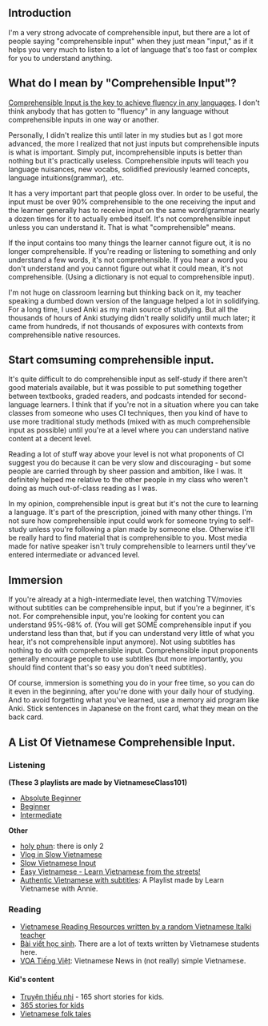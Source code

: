 ## Introduction

I'm a very strong advocate of comprehensible input, but there are a lot of people saying "comprehensible input" when they just mean "input," as if it helps you very much to listen to a lot of language that's too fast or complex for you to understand anything.

## What do I mean by "Comprehensible Input"?

[Comprehensible Input is the key to achieve fluency in any languages](https://youtu.be/NiTsduRreug). I don't think anybody that has gotten to "fluency" in any language without comprehensible inputs in one way or another. 

Personally, I didn't realize this until later in my studies but as I got more advanced, the more I realized that not just inputs but comprehensible inputs is what is important. Simply put, incomprehensible inputs is better than nothing but it's practically useless. Comprehensible inputs will teach you language nuisances, new vocabs, solidified previously learned concepts, language intuitions(grammar), .etc.

It has a very important part that people gloss over. In order to be useful, the input must be over 90% comprehensible to the one receiving the input and the learner generally has to receive input on the same word/grammar nearly a dozen times for it to actually embed itself. It's not comprehensible input unless you can understand it. That is what "comprehensible" means. 

If the input contains too many things the learner cannot figure out, it is no longer comprehensible. If you're reading or listening to something and only understand a few words, it's not comprehensible. If you hear a word you don't understand and you cannot figure out what it could mean, it's not comprehensible. (Using a dictionary is not equal to comprehensible input). 

I'm not huge on classroom learning but thinking back on it, my teacher speaking a dumbed down version of the language helped a lot in solidifying. For a long time, I used Anki as my main source of studying. But all the thousands of hours of Anki studying didn't really solidify until much later; it came from hundreds, if not thousands of exposures with contexts from comprehensible native resources.


## Start comsuming comprehensible input.

It's quite difficult to do comprehensible input as self-study if there aren't good materials available, but it was possible to put something together between textbooks, graded readers, and podcasts intended for second-language learners. I think that if you're not in a situation where you can take classes from someone who uses CI techniques, then you kind of have to use more traditional study methods (mixed with as much comprehensible input as possible) until you're at a level where you can understand native content at a decent level.

Reading a lot of stuff way above your level is not what proponents of CI suggest you do because it can be very slow and discouraging - but some people are carried through by sheer passion and ambition, like I was. It definitely helped me relative to the other people in my class who weren't doing as much out-of-class reading as I was.

In my opinion, comprehensible input is great but it's not the cure to learning a language. It's part of the prescription, joined with many other things. I'm not sure how comprehensible input could work for someone trying to self-study unless you're following a plan made by someone else. Otherwise it'll be really hard to find material that is comprehensible to you. Most media made for native speaker isn't truly comprehensible to learners until they've entered intermediate or advanced level.


## Immersion

If you're already at a high-intermediate level, then watching TV/movies without subtitles can be comprehensible input, but if you're a beginner, it's not. For comprehensible input, you're looking for content you can understand 95%-98% of. (You will get SOME comprehensible input if you understand less than that, but if you can understand very little of what you hear, it's not comprehensible input anymore). Not using subtitles has nothing to do with comprehensible input. Comprehensible input proponents generally encourage people to use subtitles (but more importantly, you should find content that's so easy you don't need subtitles).

Of course, immersion is something you do in your free time, so you can do it even in the beginning, after you're done with your daily hour of studying. And to avoid forgetting what you've learned, use a memory aid program like Anki. Stick sentences in Japanese on the front card, what they mean on the back card.



## A List Of Vietnamese Comprehensible Input.

### Listening

**(These 3 playlists are made by VietnameseClass101)**

- [Absolute Beginner](https://www.youtube.com/playlist?list=PLunONiOw9GxL3KEhx7lTJbY8-COYXBkyK)
- [Beginner](https://www.youtube.com/playlist?list=PLunONiOw9GxLoQOkTELRyn8xUgY9MP_PR)
- [Intermediate](https://www.youtube.com/playlist?list=PLunONiOw9GxJqez21K_cBsNV4k_9dPg0U)

**Other**

- [holy phun](https://www.youtube.com/channel/UCBRTv26bFOoQvCsKluwuCDQ): there is only 2 
- [Vlog in Slow Vietnamese](https://www.youtube.com/playlist?list=PLW2Cgj7b_FvjiNUTa4GHRJz2H8SbncPCy)
- [Slow Vietnamese Input](https://www.youtube.com/playlist?list=PLW2Cgj7b_FviK9D0yZ6-n2R3WgeuZieTT)
- [Easy Vietnamese - Learn Vietnamese from the streets!](https://www.youtube.com/playlist?list=PLA5UIoabheFN8XxzGYrLkEDuhxESQ8kUr)
- [Authentic Vietnamese with subtitles](https://www.youtube.com/playlist?list=PLnVIHsBDulRMiCJThslqsejGhWlLEHGQ6): A Playlist made by Learn Vietnamese with Annie.

### Reading 

- [Vietnamese Reading Resources written by a random Vietnamese Italki teacher](http://easyvietnamese.weebly.com/reading)
- [Bài viết học sinh](https://tiengviethuchanh.wordpress.com/bai-viet-hoc-sinh/). There are a lot of texts written by Vietnamese students here.
- [VOA Tiếng Việt](https://www.voatiengviet.com/): Vietnamese News in (not really) simple Vietnamese.

#### Kid's content
- [Truyện thiếu nhi](https://tiengviethuchanh.wordpress.com/truyen-thieu-nhi/) - 165 short stories for kids.
- [365 stories for kids](https://truyenchobe.com/tag/1001-chuyen-ke-cho-be-truoc-gio-di-ngu)
- [Vietnamese folk tales](https://tiengviethuchanh.wordpress.com/truyen-co-tich/)




